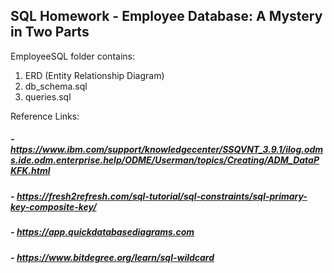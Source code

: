 ## SQL Homework - Employee Database:  A Mystery in Two Parts

EmployeeSQL folder contains:
1. ERD (Entity Relationship Diagram)
2. db_schema.sql
3. queries.sql

Reference Links:
##### - https://www.ibm.com/support/knowledgecenter/SSQVNT_3.9.1/ilog.odms.ide.odm.enterprise.help/ODME/Userman/topics/Creating/ADM_DataPKFK.html
##### - https://fresh2refresh.com/sql-tutorial/sql-constraints/sql-primary-key-composite-key/
##### - https://app.quickdatabasediagrams.com
##### - https://www.bitdegree.org/learn/sql-wildcard

